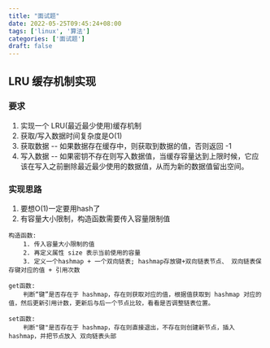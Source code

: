 ```yaml
---
title: "面试题"
date: 2022-05-25T09:45:24+08:00
tags: ['linux', '算法']
categories: ['面试题']
draft: false
---
```


## LRU 缓存机制实现

### 要求
1. 实现一个 LRU(最近最少使用)缓存机制
2. 获取/写入数据时间复杂度是O(1)
3. 获取数据 -- 如果数据存在缓存中，则获取到数据的值，否则返回 -1
4. 写入数据 -- 如果密钥不存在则写入数据值，当缓存容量达到上限时候，它应该在写入之前删除最近最少使用的数据值，从而为新的数据值留出空间。

### 实现思路

1. 要想O(1)一定要用hash了
2. 有容量大小限制，构造函数需要传入容量限制值
```
构造函数:
    1. 传入容量大小限制的值
    2. 再定义属性 size 表示当前使用的容量
    3. 定义一个hashmap + 一个双向链表; hashmap存放键+双向链表节点、 双向链表保存键对应的值 + 引用次数

get函数:
    判断“键”是否存在于 hashmap，存在则获取对应的值，根据值获取到 hashmap 对应的值，然后更新引用计数，更新后与后一个节点比较，看看是否调整链表位置。

set函数:
    判断"键"是否存在于 hashmap，存在则直接退出，不存在则创建新节点，插入 hashmap，并把节点放入 双向链表头部

```
